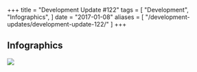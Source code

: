 +++
title = "Development Update #122"
tags = [
    "Development",
    "Infographics",
]
date = "2017-01-08"
aliases = [
	"/development-updates/development-update-122/"
]
+++

## Infographics

![](http://i.imgur.com/fGv4fgE.jpg)

